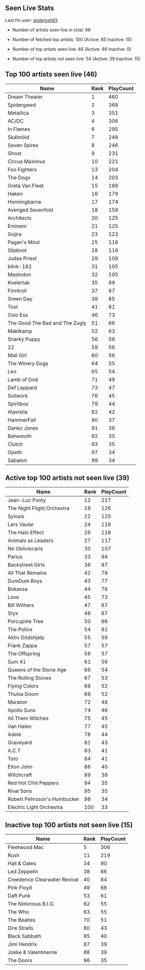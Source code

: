 ## Seen Live Stats

Last.fm user: [anderssh93](https://www.last.fm/user/anderssh93)

- Number of artists seen live in total: 98

- Number of fetched top artists: 100 (Active: 85 Inactive: 15)

- Number of top artists seen live: 46 (Active: 46 Inactive: 0)

- Number of top artists not seen live: 54 (Active: 39 Inactive: 15)

## Top 100 artists seen live (46)

Name                           | Rank | PlayCount
------------------------------ | ---- | ---------
Dream Theater                  | 1    | 460      
Spidergawd                     | 2    | 368      
Metallica                      | 3    | 351      
AC/DC                          | 4    | 306      
In Flames                      | 6    | 295      
Skálmöld                       | 7    | 248      
Seven Spires                   | 8    | 246      
Ghost                          | 9    | 231      
Circus Maximus                 | 10   | 221      
Foo Fighters                   | 13   | 204      
The Dogs                       | 14   | 203      
Greta Van Fleet                | 15   | 189      
Haken                          | 16   | 179      
Honningbarna                   | 17   | 174      
Avenged Sevenfold              | 18   | 159      
Architects                     | 20   | 125      
Eminem                         | 21   | 125      
Gojira                         | 23   | 123      
Pagan's Mind                   | 25   | 118      
Slipknot                       | 28   | 116      
Judas Priest                   | 29   | 109      
blink-182                      | 31   | 105      
Mastodon                       | 32   | 105      
Kvelertak                      | 35   | 89       
Finntroll                      | 37   | 87       
Green Day                      | 39   | 85       
Tool                           | 41   | 81       
Oslo Ess                       | 46   | 73       
The Good The Bad and The Zugly | 51   | 66       
Maktkamp                       | 52   | 63       
Snarky Puppy                   | 56   | 58       
22                             | 59   | 56       
Mall Girl                      | 60   | 56       
The Winery Dogs                | 64   | 55       
Leo                            | 65   | 54       
Lamb of God                    | 71   | 49       
Def Leppard                    | 73   | 47       
Soilwork                       | 76   | 45       
Spiritbox                      | 79   | 44       
Atavistia                      | 82   | 42       
HammerFall                     | 90   | 37       
Danko Jones                    | 91   | 36       
Behemoth                       | 92   | 35       
Clutch                         | 93   | 35       
Opeth                          | 97   | 34       
Sabaton                        | 99   | 34       

## Active top 100 artists not seen live (39)

Name                        | Rank | PlayCount
--------------------------- | ---- | ---------
Jean-Luc Ponty              | 12   | 217      
The Night Flight Orchestra  | 19   | 126      
Sylosis                     | 22   | 125      
Lars Vaular                 | 24   | 118      
The Halo Effect             | 26   | 118      
Animals as Leaders          | 27   | 117      
Ne Obliviscaris             | 30   | 107      
Parius                      | 33   | 94       
Backstreet Girls            | 36   | 87       
All That Remains            | 42   | 79       
DumDum Boys                 | 43   | 77       
Bokassa                     | 44   | 76       
Love                        | 45   | 73       
Bill Withers                | 47   | 67       
Styx                        | 48   | 67       
Porcupine Tree              | 50   | 66       
The Police                  | 54   | 61       
Aktiv Dödshjelp             | 55   | 59       
Frank Zappa                 | 57   | 57       
The Offspring               | 58   | 57       
Sum 41                      | 61   | 56       
Queens of the Stone Age     | 66   | 54       
The Rolling Stones          | 67   | 53       
Flying Colors               | 68   | 52       
Thulsa Doom                 | 69   | 52       
Maraton                     | 72   | 48       
Apollo Suns                 | 74   | 46       
All Them Witches            | 75   | 45       
Van Halen                   | 77   | 45       
Adele                       | 78   | 44       
Graveyard                   | 81   | 43       
A.C.T                       | 83   | 41       
Toto                        | 84   | 41       
Elton John                  | 86   | 40       
Witchcraft                  | 89   | 38       
Red Hot Chili Peppers       | 94   | 35       
Rival Sons                  | 95   | 35       
Robert Pehrsson's Humbucker | 98   | 34       
Electric Light Orchestra    | 100  | 33       

## Inactive top 100 artists not seen live (15)

Name                         | Rank | PlayCount
---------------------------- | ---- | ---------
Fleetwood Mac                | 5    | 306      
Rush                         | 11   | 219      
Hall & Oates                 | 34   | 90       
Led Zeppelin                 | 38   | 86       
Creedence Clearwater Revival | 40   | 84       
Pink Floyd                   | 49   | 66       
Daft Punk                    | 53   | 61       
The Notorious B.I.G.         | 62   | 55       
The Who                      | 63   | 55       
The Beatles                  | 70   | 51       
Dire Straits                 | 80   | 43       
Black Sabbath                | 85   | 40       
Jimi Hendrix                 | 87   | 39       
Jokke & Valentinerne         | 88   | 39       
The Doors                    | 96   | 35       
